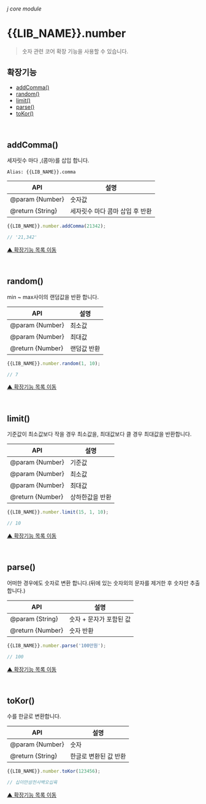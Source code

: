 ###### j core module

# {{LIB_NAME}}.number
> 숫자 관련 코어 확장 기능을 사용할 수 있습니다.

## 확장기능

- [addComma()](#addcomma)
- [random()](#random)
- [limit()](#limit)
- [parse()](#parse)
- [toKor()](#tokor)

<br>

## addComma()
세자릿수 마다 ,(콤마)를 삽입 합니다.

`Alias: {{LIB_NAME}}.comma`

API | 설명
--- | ---
@param {Number} | 숫자값
@return {String} | 세자릿수 마다 콤마 삽입 후 반환

```js
{{LIB_NAME}}.number.addComma(21342);

// '21,342'
```

[▲ 확장기능 목록 이동](#확장기능)

<br>

## random()
min ~ max사이의 랜덤값을 반환 합니다.

API | 설명
--- | ---
@param {Number} | 최소값
@param {Number} | 최대값
@return {Number} | 랜덤값 반환

```js
{{LIB_NAME}}.number.random(1, 10);

// 7
```

[▲ 확장기능 목록 이동](#확장기능)

<br>

## limit()
기준값이 최소값보다 작을 경우 최소값을, 최대값보다 클 경우 최대값을 반환합니다.

API | 설명
--- | ---
@param {Number} | 기준값
@param {Number} | 최소값
@param {Number} | 최대값
@return {Number} | 상하한값을 반환

```js
{{LIB_NAME}}.number.limit(15, 1, 10);

// 10
```

[▲ 확장기능 목록 이동](#확장기능)

<br>

## parse()
어떠한 경우에도 숫자로 변환 합니다.(뒤에 있는 숫자외의 문자를 제거한 후 숫자만 추출합니다.)

API | 설명
--- | ---
@param {String} | 숫자 + 문자가 포함된 값
@return {Number} | 숫자 반환

```js
{{LIB_NAME}}.number.parse('100만원');

// 100
```

[▲ 확장기능 목록 이동](#확장기능)

<br>

## toKor()
수를 한글로 변환합니다.

API | 설명
--- | ---
@param {Number} | 숫자
@return {String} | 한글로 변환된 값 반환

```js
{{LIB_NAME}}.number.toKor(123456);

// 십이만삼천사백오십육
```

[▲ 확장기능 목록 이동](#확장기능)
